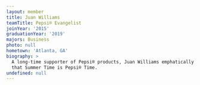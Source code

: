 ```yaml
---
layout: member
title: Juan Williams
teamTitle: Pepsi® Evangelist
joinYear: '2015'
graduationYear: '2019'
majors: Business
photo: null
hometown: 'Atlanta, GA'
biography: >
  A long-time supporter of Pepsi® products, Juan Williams emphatically believes
  that Summer Time is Pepsi® Time.
undefined: null
---
```



